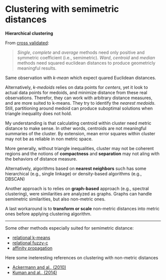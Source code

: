 # Clustering with semimetric distances

**Hierarchical clustering**

From [cross
validated](https://stats.stackexchange.com/questions/13873/does-a-distance-have-to-be-a-metric-for-an-hierarchical-clustering-to-be-valid): 

> *Single*, *complete* and *average* methods need only positive and
> symmetric coefficient (i.e., semimetric). *Ward*, *centroid* and *median*
> methods need squared euclidean distances to produce geometricly
> meaningful results.

Same observation with *k-mean* which expect quared Euclidean distances. 

Alternatively, *k-medoids* relies on data points for *centers*, yet it look to actual
data points for medoids, and minimize distance from these real
observations. Therefor, they can work with arbitrary distance measures,
and are more suited to k-means. They try to identify the *nearest
medoids*. Still, partitioning around medoid can produce suboptimal solutions when
triangle inequality does not hold.

My understanding is that calculating centroid within cluster 
need metric distance to make sense. In other words, centroids are 
not meaningful summaries of the cluster. By extension, 
mean error squares within cluster may not be as reliable in
non metric space. 

More generally, without triangle inequalities, cluster may not 
be coherent regions and the notions of **compactness** and 
**separation** may not aling with the behaviors of distance measure.

Alternatively, algorithms based on **nearest neighbors** such has some 
hierarchical (e.g., single linkage) or density-based algorithms (e.g., DBSCAN) 

Another approach is to relies on **graph-based** approach (e.g., spectral
clustering), were similarities are analyzed as graphs. Graphs can 
handle semimetric similarities, but also non-metric ones. 

A last workaround is to **transform or scale** non-metric distances into
metric ones before applying clustering algorithm.

---

Some other methods especially suited for semimetric distance:

- [relational k-means](https://arxiv.org/abs/1304.6899)
- [relational
  fuzzy-c](https://www.sciencedirect.com/science/article/pii/S0888613X08001412)
- [affinity
  propagation](https://www.science.org/doi/abs/10.1126/science.1136800)

Here some ineteresting references on clustering with non-metric
distances

- [Ackermann and al.,
  (2010)](https://dl.acm.org/doi/abs/10.1145/1824777.1824779)
- [Kuman and al., (2014)](https://infocomp.dcc.ufla.br/index.php/INFOCOMP/article/view/21)
